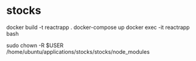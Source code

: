 # stocks

 
docker build -t reactrapp .
docker-compose up
docker exec -it reactrapp bash

sudo chown -R $USER /home/ubuntu/applications/stocks/stocks/node_modules